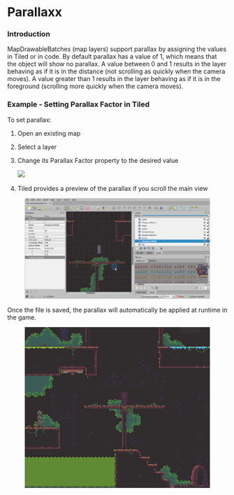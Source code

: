 # Parallaxx

### Introduction

MapDrawableBatches (map layers) support parallax by assigning the values in Tiled or in code. By default parallax has a value of 1, which means that the object will show no parallax. A value between 0 and 1 results in the layer behaving as if it is in the distance (not scrolling as quickly when the camera moves). A value greater than 1 results in the layer behaving as if it is in the foreground (scrolling more quickly when the camera moves).

### Example - Setting Parallax Factor in Tiled

To set parallax:

1. Open an existing map
2. Select a layer
3.  Change its Parallax Factor property to the desired value

    ![](../../.gitbook/assets/2022-08-img\_630bb51ae5135.png)
4. Tiled provides a preview of the parallax if you scroll the main view

<figure><img src="../../.gitbook/assets/2022-08-28_12-34-43.gif" alt=""><figcaption></figcaption></figure>

Once the file is saved, the parallax will automatically be applied at runtime in the game.

<figure><img src="../../.gitbook/assets/2022-08-28_12-36-06.gif" alt=""><figcaption></figcaption></figure>
